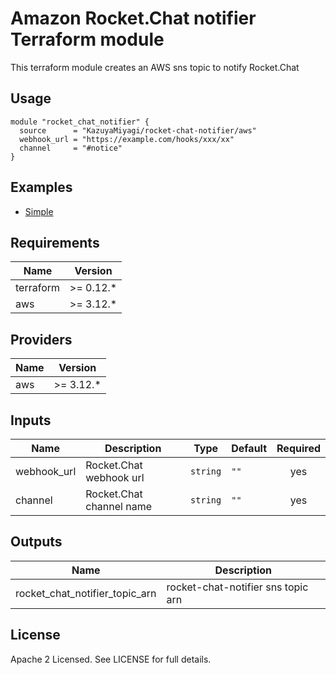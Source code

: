 Amazon Rocket.Chat notifier Terraform module
====================================================================================================

This terraform module creates an AWS sns topic to notify Rocket.Chat

Usage
----------------------------------------------------------------------------------------------------

```hcl
module "rocket_chat_notifier" {
  source      = "KazuyaMiyagi/rocket-chat-notifier/aws"
  webhook_url = "https://example.com/hooks/xxx/xx"
  channel     = "#notice"
}
```

Examples
----------------------------------------------------------------------------------------------------

* [Simple](https://github.com/KazuyaMiyagi/terraform-aws-rocket-chat-notifier/tree/master/examples/simple)

Requirements
----------------------------------------------------------------------------------------------------

| Name      | Version    |
|-----------|------------|
| terraform | >= 0.12.\* |
| aws       | >= 3.12.\* |

Providers
----------------------------------------------------------------------------------------------------

| Name | Version    |
|------|------------|
| aws  | >= 3.12.\* |

Inputs
----------------------------------------------------------------------------------------------------

| Name         | Description              | Type     | Default | Required |
|--------------|--------------------------|----------|---------|:--------:|
| webhook\_url | Rocket.Chat webhook url  | `string` | `""`    | yes      |
| channel      | Rocket.Chat channel name | `string` | `""`    | yes      |

Outputs
----------------------------------------------------------------------------------------------------

| Name                               | Description                        |
|------------------------------------|------------------------------------|
| rocket\_chat\_notifier\_topic\_arn | rocket-chat-notifier sns topic arn |


License
----------------------------------------------------------------------------------------------------

Apache 2 Licensed. See LICENSE for full details.
